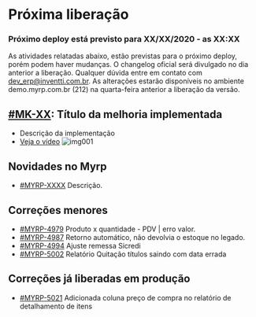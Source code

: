 # Próxima liberação

### Próximo deploy está previsto para XX/XX/2020 - as XX:XX
As atividades relatadas abaixo, estão previstas para o próximo deploy, porém podem haver mudanças. O changelog oficial será divulgado no dia anterior a liberação. Qualquer dúvida entre em contato com dev_erp@inventti.com.br.
As alterações estarão disponíveis no ambiente demo.myrp.com.br (212) na quarta-feira anterior a liberação da versão.

## [#MK-XX](https://devmyrp.atlassian.net/browse/MK-XX): Título da melhoria implementada
* Descrição da implementação
* [Veja o vídeo](http://recordit.co/2MyFCjFpdq)
![img001](https://i.imgur.com/XXXX.png)

## Novidades no Myrp
* [#MYRP-XXXX](https://devmyrp.atlassian.net/browse/MYRP-XXXX) Descrição.

## Correções menores
* [#MYRP-4979](https://devmyrp.atlassian.net/browse/MYRP-4979) Produto x quantidade - PDV | erro valor.
* [#MYRP-4987](https://devmyrp.atlassian.net/browse/MYRP-4987) Retorno automático, não devolvia o estoque no legado.
* [#MYRP-4994](https://devmyrp.atlassian.net/browse/MYRP-4994) Ajuste remessa Sicredi
* [#MYRP-5002](https://devmyrp.atlassian.net/browse/MYRP-5002) Relatório Quitação títulos saindo com data errada

## Correções já liberadas em produção
* [#MYRP-5021](https://devmyrp.atlassian.net/browse/MYRP-5021) Adicionada coluna preço de compra no relatório de detalhamento de itens
